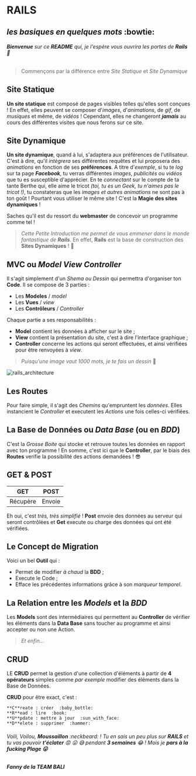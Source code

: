 # **RAILS**
## *les basiques en quelques mots*  :bowtie:

###### **Bienvenue** sur ce **README** qui, je l'espère vous ouvrira les portes de **Rails**  :raised_hands:


> Commençons par la différence entre *Site Statique* et *Site Dynamique*


## **Site Statique**

**Un site statique** est composé de pages visibles telles qu'elles sont conçues ! 
En effet, elles peuvent se composer d'*images*, d'*animations*, de *gif*, de *musiques* et même, de *vidéos* ! Cependant, elles ne changeront **_jamais_** au cours des différentes visites que nous ferons sur ce site.

## **Site Dynamique**
**Un site dynamique**, quand à lui, s'adaptera aux préférences de l'utilisateur. C'est à dire, qu'il *intègrera* ses différentes requêtes et lui proposera des *animations* en fonction de ses **préférences**.
A titre d'*exemple*, si tu te *log* sur ta page **_Facebook_**, tu verras différentes *images*, *publicités* ou *vidéos* que tu es susceptible d'apprécier. En te *connectant* sur le compte de ta tante Berthe qui, elle aime le tricot *(toi, tu es un Geek, tu n'aimes pas le tricot !)*, tu constateras que les *images et autres animations* ne sont pas à ton goût ! Pourtant vous utiliser le même site ! 
C'est la **Magie des sites dynamiques** !

Saches qu'il est du ressort du **webmaster** de concevoir un programme comme tel !


> *Cette Petite Introduction me permet de vous emmener dans le monde fantastique de __Rails__.* En effet, **Rails** est la base de construction des **Sites Dynamiques** !  :muscle:


## **MVC** ou *Model View Controller*
Il s'agit simplement d'un *Shema ou Dessin* qui permettra d'organiser ton **Code**. Il se compose de 3 parties :

* Les **Modeles** / *model*
* Les **Vues** / *view*
* Les **Contrôleurs** / *Controller*

Chaque partie a ses responsabilités : 

- **Model** contient les données à afficher sur le site ;
- **View** contient la présentation du site, c'est à dire l'interface graphique ;
- **Controller** concerne les actions qui seront effectuées, et ainsi vérifiées pour être renvoyées à *view*.


> *Puisqu'une image vaut 1000 mots, je te fais un dessin*  :art:

![rails_architecture](https://github.com/fannyhenno/2906/rails_architecture.png)


## **Les Routes**
Pour faire simple, il s'agit des *Chemins* qu'empruntent les *données*. Elles instancient le *Controller* et executent les *Actions* une fois celles-ci vérifiées.


## **La Base de Données** ou *Data Base* (ou en *BDD*)
C'est la *Grosse Boite* qui stocke et retrouve toutes les données en rapport avec ton programme ! En somme, c'est ici que le **Controller**, par le biais des **Routes** verifie la possibilité des actions demandées !  :sunglasses:


## **GET & POST**
**GET** | **POST**
--- | ---
Récupère | Envoie

Eh oui, c'est *très, très simplifié* !
**Post** envoie des données au serveur qui seront contrôlées et **Get** execute ou charge des données qui ont été vérifiées.


## **Le Concept de Migration**
Voici un bel **Outil** qui :

- Permet de modifier *à chaud* la **BDD** ;
- Execute le Code ;
- Efface les précédentes informations grâce à son *marqueur temporel*.


## **La Relation entre les _Models_ et la _BDD_**
Les **Models** sont des intermédiaires qui permettent au **Controller** de vérifier les éléments dans la **Data Base** sans toucher au programme et ainsi accepter ou non une Action.

> *Et enfin...*

## **CRUD**

LE **CRUD** permet la gestion d'une collection d'éléments à partir de **4 opérateurs** simples comme *par exemple* modifier des éléments dans la Base de Données. 

**CRUD** pour être exact, c'est :
```
**C**reate : créer  :baby_bottle:
**R**ead : lire  :book:
**U**pdate : mettre à jour  :sun_with_face:
**D**elete : supprimer  :hammer:
```

###### Voili, Voilou, **_Moussaillon_**  :neckbeard: ! Tu en *sais* un peu plus sur **RAILS** et tu vas pouvoir **_t'éclater_**  :rage:  :stuck_out_tongue_winking_eye:  :sweat_smile: pendant **3 semaines**  :joy: ! Mois je **pars à la fucking Plage  :stuck_out_tongue:**

###### **Fanny de la TEAM BALI**
